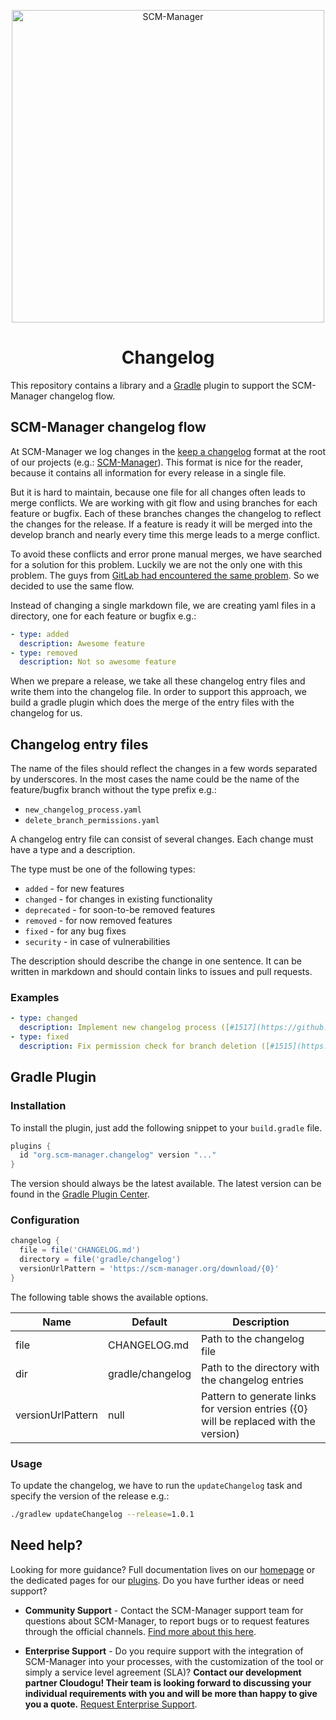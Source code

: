 <p align="center">
  <a href="https://scm-manager.org/">
    <img alt="SCM-Manager" src="https://download.scm-manager.org/images/logo/scm-manager_logo.png" width="500" />
  </a>
</p>
<h1 align="center">
  Changelog
</h1>

This repository contains a library and a [Gradle](https://gradle.org/) plugin to support the SCM-Manager changelog flow.

## SCM-Manager changelog flow

At SCM-Manager we log changes in the [keep a changelog](https://keepachangelog.com/en/1.0.0/) format at the root of 
our projects (e.g.: [SCM-Manager](https://github.com/scm-manager/scm-manager/blob/develop/CHANGELOG.md)).
This format is nice for the reader, because it contains all information for every release in a single file.


But it is hard to maintain, because one file for all changes often leads to merge conflicts.
We are working with git flow and using branches for each feature or bugfix.
Each of these branches changes the changelog to reflect the changes for the release.
If a feature is ready it will be merged into the develop branch and 
nearly every time this merge leads to a merge conflict.


To avoid these conflicts and error prone manual merges, we have searched for a solution for this problem.
Luckily we are not the only one with this problem.
The guys from [GitLab had encountered the same problem](https://about.gitlab.com/blog/2018/07/03/solving-gitlabs-changelog-conflict-crisis/).
So we decided to use the same flow.


Instead of changing a single markdown file, we are creating yaml files in a directory, one for each feature or bugfix e.g.:

```yaml
- type: added
  description: Awesome feature
- type: removed
  description: Not so awesome feature
```

When we prepare a release, we take all these changelog entry files and write them into the changelog file.
In order to support this approach, 
we build a gradle plugin which does the merge of the entry files with the changelog for us.

## Changelog entry files

The name of the files should reflect the changes in a few words separated by underscores.
In the most cases the name could be the name of the feature/bugfix branch without the type prefix e.g.:

* `new_changelog_process.yaml`
* `delete_branch_permissions.yaml`

A changelog entry file can consist of several changes.
Each change must have a type and a description.

The type must be one of the following types:

* `added` - for new features
* `changed` - for changes in existing functionality
* `deprecated` - for soon-to-be removed features
* `removed` - for now removed features
* `fixed` - for any bug fixes
* `security` - in case of vulnerabilities

The description should describe the change in one sentence.
It can be written in markdown and should contain links to issues and pull requests.

### Examples

```yaml
- type: changed
  description: Implement new changelog process ([#1517](https://github.com/scm-manager/scm-manager/issues/1517))
- type: fixed
  description: Fix permission check for branch deletion ([#1515](https://github.com/scm-manager/scm-manager/pull/1515))
```

## Gradle Plugin

### Installation

To install the plugin, just add the following snippet to your `build.gradle` file.

```groovy
plugins {
  id "org.scm-manager.changelog" version "..."
}
```

The version should always be the latest available.
The latest version can be found in the [Gradle Plugin Center](https://plugins.gradle.org/plugin/org.scm-manager.changelog).

### Configuration

```groovy
changelog {
  file = file('CHANGELOG.md')
  directory = file('gradle/changelog')
  versionUrlPattern = 'https://scm-manager.org/download/{0}'
}
```

The following table shows the available options.

| Name | Default | Description |
| ---- | -------- | ----------- |
| file | CHANGELOG.md | Path to the changelog file |
| dir | gradle/changelog | Path to the directory with the changelog entries |
| versionUrlPattern | null | Pattern to generate links for version entries ({0} will be replaced with the version) |

### Usage

To update the changelog, we have to run the `updateChangelog` task and specify the version of the release e.g.:

```bash
./gradlew updateChangelog --release=1.0.1
```

## Need help?

Looking for more guidance? Full documentation lives on our [homepage](https://scm-manager.org/docs/) or the dedicated pages for our [plugins](https://scm-manager.org/plugins/). Do you have further ideas or need support?

- **Community Support** - Contact the SCM-Manager support team for questions about SCM-Manager, to report bugs or to request features through the official channels. [Find more about this here](https://scm-manager.org/support/).

- **Enterprise Support** - Do you require support with the integration of SCM-Manager into your processes, with the customization of the tool or simply a service level agreement (SLA)? **Contact our development partner Cloudogu! Their team is looking forward to discussing your individual requirements with you and will be more than happy to give you a quote.** [Request Enterprise Support](https://cloudogu.com/en/scm-manager-enterprise/).

